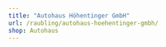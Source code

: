 ```yaml
---
title: "Autohaus Höhentinger GmbH"
url: /raubling/autohaus-hoehentinger-gmbh/
shop: Autohaus
---
```

